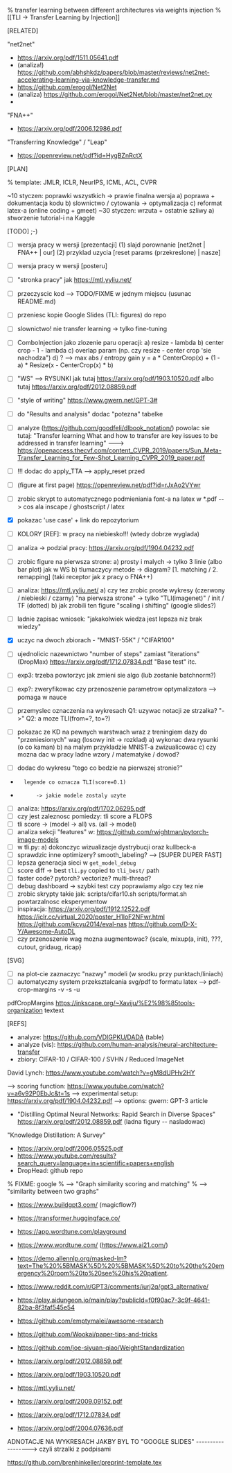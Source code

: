 % transfer learning between different architectures via weights injection
% [[TLI -> Transfer Learning by Injection]]

[RELATED]

"net2net"
- https://arxiv.org/pdf/1511.05641.pdf
- (analiza!) https://github.com/abhshkdz/papers/blob/master/reviews/net2net-accelerating-learning-via-knowledge-transfer.md
- https://github.com/erogol/Net2Net
- (analiza) https://github.com/erogol/Net2Net/blob/master/net2net.py
-
"FNA++"
- https://arxiv.org/pdf/2006.12986.pdf

"Transferring Knowledge" / "Leap"
- https://openreview.net/pdf?id=HygBZnRctX

[PLAN]

% template: JMLR, ICLR, NeurIPS, ICML, ACL, CVPR

~10 styczen:
	poprawki wszystkich -> prawie finalna wersja
	a) poprawa + dokumentacja kodu
	b) slownictwo / cytowania -> optymalizacja
	c) reformat latex-a (online coding + gmeet)
~30 styczen:
	wrzuta + ostatnie szliwy
	a) stworzenie tutorial-i na Kaggle

[TODO] ;-)

- [ ] wersja pracy w wersji [prezentacji]
		(1) slajd porownanie [net2net | FNA++ | our]
		(2) przyklad uzycia [reset params (przekreslone) | nasze]
- [ ] wersja pracy w wersji [posteru]
- [ ] "stronka pracy" jak https://mtl.yyliu.net/
- [ ] przeczyscic kod --> TODO/FIXME w jednym miejscu (usunac README.md)
- [ ] przeniesc kopie Google Slides (TLI: figures) do repo

- [ ] slownictwo! nie transfer learning -> tylko fine-tuning
- [ ] ComboInjection jako zlozenie paru operacji:
	a) resize         - lambda
	b) center crop    - 1 - lambda
	c) overlap param (np. czy resize - center crop 'sie nachodza")
	d) ? --> max abs / entropy gain
	y = a * CenterCrop(x) + (1 - a) * Resize(x - CenterCrop(x) * b)
- [ ] "WS" --> RYSUNKI jak tutaj https://arxiv.org/pdf/1903.10520.pdf
		albo tutaj https://arxiv.org/pdf/2012.08859.pdf

- [ ] "style of writing" https://www.gwern.net/GPT-3#
- [ ] do "Results and analysis" dodac "potezna" tabelke
- [ ] analyze (https://github.com/goodfeli/dlbook_notation/)
	powolac sie tutaj: "Transfer learning What and how to transfer are key issues
to be addressed in transfer learning"
	---> https://openaccess.thecvf.com/content_CVPR_2019/papers/Sun_Meta-Transfer_Learning_for_Few-Shot_Learning_CVPR_2019_paper.pdf
- [ ] !!! dodac do apply_TTA --> apply_reset przed
- [ ] (figure at first page) https://openreview.net/pdf?id=rJxAo2VYwr
- [ ] zrobic skrypt to automatycznego podmieniania font-a na latex w *.pdf
	--> cos ala inscape / ghostscript / latex
- [X] pokazac 'use case' + link do repozytorium
- [ ] KOLORY [REF]: w pracy na niebiesko!!! (wtedy dobrze wyglada)
- [ ] analiza -> podzial pracy: https://arxiv.org/pdf/1904.04232.pdf
- [ ] zrobic figure na pierwsza strone:
	a) prosty i malych -> tylko 3 linie (albo bar plot) jak w WS
	b) tlumaczycy metode -> diagram? [1. matching / 2. remapping]
		(taki receptor jak z pracy o FNA++)
- [ ] analiza: https://mtl.yyliu.net/
	a) czy tez zrobic proste wykresy (czerwony / niebieski / czarny)
	     "na pierwsza strone" -> tylko "TLI(imagenet)" / init / TF (dotted)
	b) jak zrobili ten figure "scaling i shifting" (google slides?)
- [ ] ladnie zapisac wniosek:
	"jakakolwiek wiedza jest lepsza niz brak wiedzy"
- [X] uczyc na dwoch zbiorach - "MNIST-55K" / "CIFAR100"
- [ ] ujednolicic nazewnictwo "number of steps" zamiast "iterations"
	(DropMax) https://arxiv.org/pdf/1712.07834.pdf
	"Base test" itc.
- [ ] exp3: trzeba powtorzyc jak zmieni sie algo (lub zostanie batchnorm?)
- [ ] exp?: zweryfikowac czy przenoszenie parametrow optymalizatora
             --> pomaga w nauce
- [ ] przemyslec oznaczenia na wykresach
		Q1: uzywac notacji ze strzalka? "->"
		Q2: a moze TLI(from=?, to=?)
- [ ] pokazac ze KD na pewnych warstwach wraz z treningiem dazy do
	"przeniesionych" wag (losowy init -> rozklad)
	a) wykonac dwa rysunki (o co kaman)
	b) na malym przykladzie MNIST-a zwizualicowac
	c) czy mozna dac w pracy ladne wzory / matematyke / dowod?
- [ ] dodac do wykresu "tego co bedzie na pierwszej stronie?"
-		legende co oznacza TLI(score=0.1)
-			-> jakie modele zostaly uzyte
- [ ] analiza: https://arxiv.org/pdf/1702.06295.pdf
- [ ] czy jest zaleznosc pomiedzy: tli score a FLOPS
- [ ] tli score -> (model -> all) vs. (all -> model)
- [ ] analiza sekcji "features" w:
	https://github.com/rwightman/pytorch-image-models
- [ ] w tli.py:
	a) dokonczyc wizualizacje dystrybucji oraz kullbeck-a
- [ ] sprawdzic inne optimizery? smooth_labeling? --> [SUPER DUPER FAST]
- [ ] lepsza generacja sieci w `get_model_debug`
- [ ] score diff -> best `tli.py` copied to `tli_best/` path
- [ ] faster code? pytorch? vectorize? multi-thread?
- [ ] debug dashboard -> szybki test czy poprawiamy algo czy tez nie
- [ ] zrobic skrypty takie jak: scripts/cifar10.sh scripts/format.sh
		powtarzalnosc eksperymentow
- [ ] inspiracja:
	https://arxiv.org/pdf/1912.12522.pdf
	https://iclr.cc/virtual_2020/poster_H1loF2NFwr.html
	https://github.com/kcyu2014/eval-nas
	https://github.com/D-X-Y/Awesome-AutoDL
- [ ] czy przenoszenie wag mozna augmentowac?
	{scale, mixup(a, init), ???, cutout, gridaug, ricap}

[SVG]

- [ ] na plot-cie zaznaczyc "nazwy" modeli (w srodku przy punktach/liniach)
- [ ] automatyczny system przeksztalcania svg/pdf to formatu latex
	--> pdf-crop-margins -v -s -u <file>

pdfCropMargins
https://inkscape.org/~Xaviju/%E2%98%85tools-organization
textext

[REFS]

- analyze: https://github.com/VDIGPKU/DADA (table)
- analyze (vis):
     https://github.com/human-analysis/neural-architecture-transfer
- zbiory: CIFAR-10 / CIFAR-100 / SVHN / Reduced ImageNet

David Lynch: https://www.youtube.com/watch?v=gM8dUPHv2HY

--> scoring function: https://www.youtube.com/watch?v=a6v92P0EbJc&t=1s
--> experimental setup: https://arxiv.org/pdf/1904.04232.pdf
--> options: gwern: GPT-3 article

- "Distilling Optimal Neural Networks: Rapid Search in Diverse Spaces"
https://arxiv.org/pdf/2012.08859.pdf
(ladna figury -- nasladowac)

"Knowledge Distillation: A Survey"
- https://arxiv.org/pdf/2006.05525.pdf
- https://www.youtube.com/results?search_query=language+in+scientific+papers+english
- DropHead: github repo

% FIXME: google
% --> "Graph similarity scoring and matching"
% --> "similarity between two graphs"

- https://www.buildgpt3.com/ (magicflow?)
- https://transformer.huggingface.co/
- https://app.wordtune.com/playground
- https://www.wordtune.com/ (https://www.ai21.com/)
- https://demo.allennlp.org/masked-lm?text=The%20%5BMASK%5D%20%5BMASK%5D%20to%20the%20emergency%20room%20to%20see%20his%20patient.
- https://www.reddit.com/r/GPT3/comments/iurj2q/gpt3_alternative/
- https://play.aidungeon.io/main/play?publicId=f0f90ac7-3c9f-4641-82ba-8f3faf545e54

- https://github.com/emptymalei/awesome-research
- https://github.com/Wookai/paper-tips-and-tricks

- https://github.com/joe-siyuan-qiao/WeightStandardization
- https://arxiv.org/pdf/2012.08859.pdf
- https://arxiv.org/pdf/1903.10520.pdf
- https://mtl.yyliu.net/
- https://arxiv.org/pdf/2009.09152.pdf
- https://arxiv.org/pdf/1712.07834.pdf
- https://arxiv.org/pdf/2004.07636.pdf

ADNOTACJE NA WYKRESACH JAKBY BYL TO "GOOGLE SLIDES"
------------------> czyli strzalki z podpisami

https://github.com/brenhinkeller/preprint-template.tex
